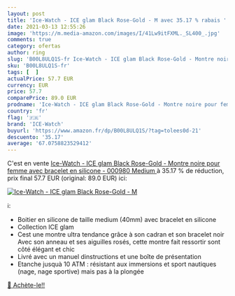 ```yaml
---
layout: post
title: 'Ice-Watch - ICE glam Black Rose-Gold - M avec 35.17 % rabais '
date: 2021-03-13 12:55:26
image: 'https://m.media-amazon.com/images/I/41Lw9itFXML._SL400_.jpg'
comments: true
category: ofertas
author: ring
slug: 'B00L8ULQ1S-fr Ice-Watch - ICE glam Black Rose-Gold - Montre noire pour...'
sku: 'B00L8ULQ1S-fr'
tags: [  ]
actualPrice: 57.7 EUR
currency: EUR
price: 57.7
comparePrice: 89.0 EUR
prodname: 'Ice-Watch - ICE glam Black Rose-Gold - Montre noire pour femme avec bracelet en silicone - 000980  Medium '
country: 'fr'
flag: '🇫🇷'
brand: 'ICE-Watch'
buyurl: 'https://www.amazon.fr/dp/B00L8ULQ1S/?tag=tolees0d-21'
descuento: '35.17'
average: '67.0758823529412'
---
```


C'est en vente [Ice-Watch - ICE glam Black Rose-Gold - Montre noire pour femme avec bracelet en silicone - 000980  Medium ](https://www.amazon.fr/dp/B00L8ULQ1S/?tag=tolees0d-21)  à  35.17 % de réduction, prix final  57.7 EUR (original: 89.0 EUR) ici:

[![Ice-Watch - ICE glam Black Rose-Gold - M](https://m.media-amazon.com/images/I/41Lw9itFXML._SL400_.jpg)](https://www.amazon.fr/dp/B00L8ULQ1S/?tag=tolees0d-21)

ℹ️:

- Boitier en silicone de taille medium (40mm) avec bracelet en silicone
- Collection ICE glam
- Cest une montre ultra tendance grâce à son cadran et son bracelet noir Avec son anneau et ses aiguilles rosés, cette montre fait ressortir sont côté élégant et chic
- Livré avec un manuel dinstructions et une boîte de présentation
- Etanche jusquà 10 ATM : résistant aux immersions et sport nautiques (nage, nage sportive) mais pas à la plongée

[🛒 Achète-le!!](https://www.amazon.fr/dp/B00L8ULQ1S/?tag=tolees0d-21)

